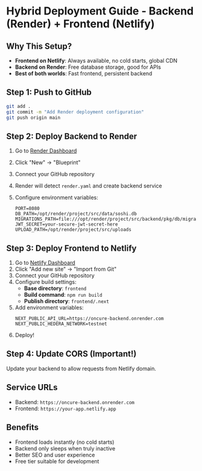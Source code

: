 # Hybrid Deployment Guide - Backend (Render) + Frontend (Netlify)

## Why This Setup?
- **Frontend on Netlify**: Always available, no cold starts, global CDN
- **Backend on Render**: Free database storage, good for APIs
- **Best of both worlds**: Fast frontend, persistent backend

## Step 1: Push to GitHub
```bash
git add .
git commit -m "Add Render deployment configuration"
git push origin main
```

## Step 2: Deploy Backend to Render

1. Go to [Render Dashboard](https://dashboard.render.com)
2. Click "New" → "Blueprint"
3. Connect your GitHub repository
4. Render will detect `render.yaml` and create backend service

5. Configure environment variables:
   ```
   PORT=8080
   DB_PATH=/opt/render/project/src/data/soshi.db
   MIGRATIONS_PATH=file:///opt/render/project/src/backend/pkg/db/migrations/sqlite
   JWT_SECRET=your-secure-jwt-secret-here
   UPLOAD_PATH=/opt/render/project/src/uploads
   ```

## Step 3: Deploy Frontend to Netlify

1. Go to [Netlify Dashboard](https://app.netlify.com)
2. Click "Add new site" → "Import from Git"
3. Connect your GitHub repository
4. Configure build settings:
   - **Base directory**: `frontend`
   - **Build command**: `npm run build`
   - **Publish directory**: `frontend/.next`
5. Add environment variables:
   ```
   NEXT_PUBLIC_API_URL=https://oncure-backend.onrender.com
   NEXT_PUBLIC_HEDERA_NETWORK=testnet
   ```
6. Deploy!

## Step 4: Update CORS (Important!)
Update your backend to allow requests from Netlify domain.

## Service URLs
- Backend: `https://oncure-backend.onrender.com`
- Frontend: `https://your-app.netlify.app`

## Benefits
- Frontend loads instantly (no cold starts)
- Backend only sleeps when truly inactive
- Better SEO and user experience
- Free tier suitable for development